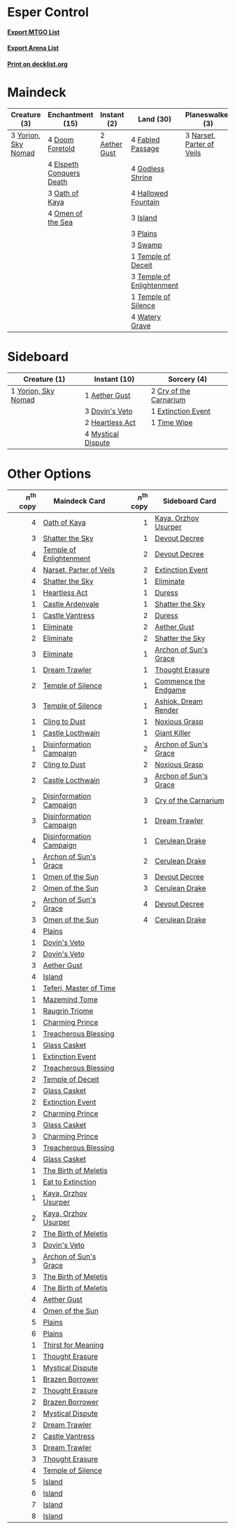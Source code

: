 # Esper Control

#### [Export MTGO List](../collection/Esper%20Control/Esper%20Control.txt)
#### [Export Arena List](../collection/Esper%20Control/Esper%20Control_arena.txt)
#### [Print on decklist.org](http://decklist.org/?deckmain=2%09Aether%20Gust%0A4%09Agonizing%20Remorse%0A1%09Dance%20of%20the%20Manse%0A4%09Doom%20Foretold%0A4%09Elspeth%20Conquers%20Death%0A4%09Fabled%20Passage%0A4%09Godless%20Shrine%0A4%09Hallowed%20Fountain%0A3%09Island%0A3%09Narset,%20Parter%20of%20Veils%0A3%09Oath%20of%20Kaya%0A4%09Omen%20of%20the%20Sea%0A3%09Plains%0A2%09Shatter%20the%20Sky%0A3%09Swamp%0A1%09Temple%20of%20Deceit%0A3%09Temple%20of%20Enlightenment%0A1%09Temple%20of%20Silence%0A4%09Watery%20Grave%0A3%09Yorion,%20Sky%20Nomad&deckside=1%09Aether%20Gust%0A2%09Cry%20of%20the%20Carnarium%0A3%09Dovin's%20Veto%0A1%09Extinction%20Event%0A2%09Heartless%20Act%0A4%09Mystical%20Dispute%0A1%09Time%20Wipe%0A1%09Yorion,%20Sky%20Nomad)
# Maindeck

|                                         Creature (3)                                         |                                         Enchantment (15)                                          |                                      Instant (2)                                       |                                             Land (30)                                              |                                          Planeswalker (3)                                          |                                          Sorcery (7)                                          |
|----------------------------------------------------------------------------------------------|---------------------------------------------------------------------------------------------------|----------------------------------------------------------------------------------------|----------------------------------------------------------------------------------------------------|----------------------------------------------------------------------------------------------------|-----------------------------------------------------------------------------------------------|
|3 [Yorion, Sky Nomad](http://gatherer.wizards.com/Pages/Card/Details.aspx?multiverseid=479752)|4 [Doom Foretold](http://gatherer.wizards.com/Pages/Card/Details.aspx?multiverseid=473149)         |2 [Aether Gust](http://gatherer.wizards.com/Pages/Card/Details.aspx?multiverseid=466796)|4 [Fabled Passage](http://gatherer.wizards.com/Pages/Card/Details.aspx?multiverseid=473206)         |3 [Narset, Parter of Veils](http://gatherer.wizards.com/Pages/Card/Details.aspx?multiverseid=460988)|4 [Agonizing Remorse](http://gatherer.wizards.com/Pages/Card/Details.aspx?multiverseid=476334) |
|                                                                                              |4 [Elspeth Conquers Death](http://gatherer.wizards.com/Pages/Card/Details.aspx?multiverseid=476264)|                                                                                        |4 [Godless Shrine](http://gatherer.wizards.com/Pages/Card/Details.aspx?multiverseid=405099)         |                                                                                                    |1 [Dance of the Manse](http://gatherer.wizards.com/Pages/Card/Details.aspx?multiverseid=473148)|
|                                                                                              |3 [Oath of Kaya](http://gatherer.wizards.com/Pages/Card/Details.aspx?multiverseid=461136)          |                                                                                        |4 [Hallowed Fountain](http://gatherer.wizards.com/Pages/Card/Details.aspx?multiverseid=97071)       |                                                                                                    |2 [Shatter the Sky](http://gatherer.wizards.com/Pages/Card/Details.aspx?multiverseid=476288)   |
|                                                                                              |4 [Omen of the Sea](http://gatherer.wizards.com/Pages/Card/Details.aspx?multiverseid=476309)       |                                                                                        |3 [Island](http://gatherer.wizards.com/Pages/Card/Details.aspx?multiverseid=439857)                 |                                                                                                    |                                                                                               |
|                                                                                              |                                                                                                   |                                                                                        |3 [Plains](http://gatherer.wizards.com/Pages/Card/Details.aspx?multiverseid=439856)                 |                                                                                                    |                                                                                               |
|                                                                                              |                                                                                                   |                                                                                        |3 [Swamp](http://gatherer.wizards.com/Pages/Card/Details.aspx?multiverseid=439858)                  |                                                                                                    |                                                                                               |
|                                                                                              |                                                                                                   |                                                                                        |1 [Temple of Deceit](http://gatherer.wizards.com/Pages/Card/Details.aspx?multiverseid=373734)       |                                                                                                    |                                                                                               |
|                                                                                              |                                                                                                   |                                                                                        |3 [Temple of Enlightenment](http://gatherer.wizards.com/Pages/Card/Details.aspx?multiverseid=378535)|                                                                                                    |                                                                                               |
|                                                                                              |                                                                                                   |                                                                                        |1 [Temple of Silence](http://gatherer.wizards.com/Pages/Card/Details.aspx?multiverseid=373522)      |                                                                                                    |                                                                                               |
|                                                                                              |                                                                                                   |                                                                                        |4 [Watery Grave](http://gatherer.wizards.com/Pages/Card/Details.aspx?multiverseid=405114)           |                                                                                                    |                                                                                               |


# Sideboard

|                                         Creature (1)                                         |                                        Instant (10)                                         |                                           Sorcery (4)                                           |
|----------------------------------------------------------------------------------------------|---------------------------------------------------------------------------------------------|-------------------------------------------------------------------------------------------------|
|1 [Yorion, Sky Nomad](http://gatherer.wizards.com/Pages/Card/Details.aspx?multiverseid=479752)|1 [Aether Gust](http://gatherer.wizards.com/Pages/Card/Details.aspx?multiverseid=466796)     |2 [Cry of the Carnarium](http://gatherer.wizards.com/Pages/Card/Details.aspx?multiverseid=457214)|
|                                                                                              |3 [Dovin's Veto](http://gatherer.wizards.com/Pages/Card/Details.aspx?multiverseid=461120)    |1 [Extinction Event](http://gatherer.wizards.com/Pages/Card/Details.aspx?multiverseid=479608)    |
|                                                                                              |2 [Heartless Act](http://gatherer.wizards.com/Pages/Card/Details.aspx?multiverseid=479611)   |1 [Time Wipe](http://gatherer.wizards.com/Pages/Card/Details.aspx?multiverseid=461150)           |
|                                                                                              |4 [Mystical Dispute](http://gatherer.wizards.com/Pages/Card/Details.aspx?multiverseid=473020)|                                                                                                 |


# Other Options

|*n*<sup>th</sup> copy|                                          Maindeck Card                                           |*n*<sup>th</sup> copy|                                         Sideboard Card                                         |
|--------------------:|--------------------------------------------------------------------------------------------------|--------------------:|------------------------------------------------------------------------------------------------|
|                    4|[Oath of Kaya](http://gatherer.wizards.com/Pages/Card/Details.aspx?multiverseid=461136)           |                    1|[Kaya, Orzhov Usurper](http://gatherer.wizards.com/Pages/Card/Details.aspx?multiverseid=460129) |
|                    3|[Shatter the Sky](http://gatherer.wizards.com/Pages/Card/Details.aspx?multiverseid=476288)        |                    1|[Devout Decree](http://gatherer.wizards.com/Pages/Card/Details.aspx?multiverseid=466767)        |
|                    4|[Temple of Enlightenment](http://gatherer.wizards.com/Pages/Card/Details.aspx?multiverseid=378535)|                    2|[Devout Decree](http://gatherer.wizards.com/Pages/Card/Details.aspx?multiverseid=466767)        |
|                    4|[Narset, Parter of Veils](http://gatherer.wizards.com/Pages/Card/Details.aspx?multiverseid=460988)|                    2|[Extinction Event](http://gatherer.wizards.com/Pages/Card/Details.aspx?multiverseid=479608)     |
|                    4|[Shatter the Sky](http://gatherer.wizards.com/Pages/Card/Details.aspx?multiverseid=476288)        |                    1|[Eliminate](http://gatherer.wizards.com/Pages/Card/Details.aspx?multiverseid=485420)            |
|                    1|[Heartless Act](http://gatherer.wizards.com/Pages/Card/Details.aspx?multiverseid=479611)          |                    1|[Duress](http://gatherer.wizards.com/Pages/Card/Details.aspx?multiverseid=14557)                |
|                    1|[Castle Ardenvale](http://gatherer.wizards.com/Pages/Card/Details.aspx?multiverseid=473200)       |                    1|[Shatter the Sky](http://gatherer.wizards.com/Pages/Card/Details.aspx?multiverseid=476288)      |
|                    1|[Castle Vantress](http://gatherer.wizards.com/Pages/Card/Details.aspx?multiverseid=473204)        |                    2|[Duress](http://gatherer.wizards.com/Pages/Card/Details.aspx?multiverseid=14557)                |
|                    1|[Eliminate](http://gatherer.wizards.com/Pages/Card/Details.aspx?multiverseid=485420)              |                    2|[Aether Gust](http://gatherer.wizards.com/Pages/Card/Details.aspx?multiverseid=466796)          |
|                    2|[Eliminate](http://gatherer.wizards.com/Pages/Card/Details.aspx?multiverseid=485420)              |                    2|[Shatter the Sky](http://gatherer.wizards.com/Pages/Card/Details.aspx?multiverseid=476288)      |
|                    3|[Eliminate](http://gatherer.wizards.com/Pages/Card/Details.aspx?multiverseid=485420)              |                    1|[Archon of Sun's Grace](http://gatherer.wizards.com/Pages/Card/Details.aspx?multiverseid=476254)|
|                    1|[Dream Trawler](http://gatherer.wizards.com/Pages/Card/Details.aspx?multiverseid=476465)          |                    1|[Thought Erasure](http://gatherer.wizards.com/Pages/Card/Details.aspx?multiverseid=452956)      |
|                    2|[Temple of Silence](http://gatherer.wizards.com/Pages/Card/Details.aspx?multiverseid=373522)      |                    1|[Commence the Endgame](http://gatherer.wizards.com/Pages/Card/Details.aspx?multiverseid=460972) |
|                    3|[Temple of Silence](http://gatherer.wizards.com/Pages/Card/Details.aspx?multiverseid=373522)      |                    1|[Ashiok, Dream Render](http://gatherer.wizards.com/Pages/Card/Details.aspx?multiverseid=461155) |
|                    1|[Cling to Dust](http://gatherer.wizards.com/Pages/Card/Details.aspx?multiverseid=476338)          |                    1|[Noxious Grasp](http://gatherer.wizards.com/Pages/Card/Details.aspx?multiverseid=466864)        |
|                    1|[Castle Locthwain](http://gatherer.wizards.com/Pages/Card/Details.aspx?multiverseid=473203)       |                    1|[Giant Killer](http://gatherer.wizards.com/Pages/Card/Details.aspx?multiverseid=472976)         |
|                    1|[Disinformation Campaign](http://gatherer.wizards.com/Pages/Card/Details.aspx?multiverseid=452917)|                    2|[Archon of Sun's Grace](http://gatherer.wizards.com/Pages/Card/Details.aspx?multiverseid=476254)|
|                    2|[Cling to Dust](http://gatherer.wizards.com/Pages/Card/Details.aspx?multiverseid=476338)          |                    2|[Noxious Grasp](http://gatherer.wizards.com/Pages/Card/Details.aspx?multiverseid=466864)        |
|                    2|[Castle Locthwain](http://gatherer.wizards.com/Pages/Card/Details.aspx?multiverseid=473203)       |                    3|[Archon of Sun's Grace](http://gatherer.wizards.com/Pages/Card/Details.aspx?multiverseid=476254)|
|                    2|[Disinformation Campaign](http://gatherer.wizards.com/Pages/Card/Details.aspx?multiverseid=452917)|                    3|[Cry of the Carnarium](http://gatherer.wizards.com/Pages/Card/Details.aspx?multiverseid=457214) |
|                    3|[Disinformation Campaign](http://gatherer.wizards.com/Pages/Card/Details.aspx?multiverseid=452917)|                    1|[Dream Trawler](http://gatherer.wizards.com/Pages/Card/Details.aspx?multiverseid=476465)        |
|                    4|[Disinformation Campaign](http://gatherer.wizards.com/Pages/Card/Details.aspx?multiverseid=452917)|                    1|[Cerulean Drake](http://gatherer.wizards.com/Pages/Card/Details.aspx?multiverseid=466807)       |
|                    1|[Archon of Sun's Grace](http://gatherer.wizards.com/Pages/Card/Details.aspx?multiverseid=476254)  |                    2|[Cerulean Drake](http://gatherer.wizards.com/Pages/Card/Details.aspx?multiverseid=466807)       |
|                    1|[Omen of the Sun](http://gatherer.wizards.com/Pages/Card/Details.aspx?multiverseid=476281)        |                    3|[Devout Decree](http://gatherer.wizards.com/Pages/Card/Details.aspx?multiverseid=466767)        |
|                    2|[Omen of the Sun](http://gatherer.wizards.com/Pages/Card/Details.aspx?multiverseid=476281)        |                    3|[Cerulean Drake](http://gatherer.wizards.com/Pages/Card/Details.aspx?multiverseid=466807)       |
|                    2|[Archon of Sun's Grace](http://gatherer.wizards.com/Pages/Card/Details.aspx?multiverseid=476254)  |                    4|[Devout Decree](http://gatherer.wizards.com/Pages/Card/Details.aspx?multiverseid=466767)        |
|                    3|[Omen of the Sun](http://gatherer.wizards.com/Pages/Card/Details.aspx?multiverseid=476281)        |                    4|[Cerulean Drake](http://gatherer.wizards.com/Pages/Card/Details.aspx?multiverseid=466807)       |
|                    4|[Plains](http://gatherer.wizards.com/Pages/Card/Details.aspx?multiverseid=439856)                 |                     |                                                                                                |
|                    1|[Dovin's Veto](http://gatherer.wizards.com/Pages/Card/Details.aspx?multiverseid=461120)           |                     |                                                                                                |
|                    2|[Dovin's Veto](http://gatherer.wizards.com/Pages/Card/Details.aspx?multiverseid=461120)           |                     |                                                                                                |
|                    3|[Aether Gust](http://gatherer.wizards.com/Pages/Card/Details.aspx?multiverseid=466796)            |                     |                                                                                                |
|                    4|[Island](http://gatherer.wizards.com/Pages/Card/Details.aspx?multiverseid=439857)                 |                     |                                                                                                |
|                    1|[Teferi, Master of Time](http://gatherer.wizards.com/Pages/Card/Details.aspx?multiverseid=489165) |                     |                                                                                                |
|                    1|[Mazemind Tome](http://gatherer.wizards.com/Pages/Card/Details.aspx?multiverseid=485555)          |                     |                                                                                                |
|                    1|[Raugrin Triome](http://gatherer.wizards.com/Pages/Card/Details.aspx?multiverseid=479771)         |                     |                                                                                                |
|                    1|[Charming Prince](http://gatherer.wizards.com/Pages/Card/Details.aspx?multiverseid=472970)        |                     |                                                                                                |
|                    1|[Treacherous Blessing](http://gatherer.wizards.com/Pages/Card/Details.aspx?multiverseid=476368)   |                     |                                                                                                |
|                    1|[Glass Casket](http://gatherer.wizards.com/Pages/Card/Details.aspx?multiverseid=472977)           |                     |                                                                                                |
|                    1|[Extinction Event](http://gatherer.wizards.com/Pages/Card/Details.aspx?multiverseid=479608)       |                     |                                                                                                |
|                    2|[Treacherous Blessing](http://gatherer.wizards.com/Pages/Card/Details.aspx?multiverseid=476368)   |                     |                                                                                                |
|                    2|[Temple of Deceit](http://gatherer.wizards.com/Pages/Card/Details.aspx?multiverseid=373734)       |                     |                                                                                                |
|                    2|[Glass Casket](http://gatherer.wizards.com/Pages/Card/Details.aspx?multiverseid=472977)           |                     |                                                                                                |
|                    2|[Extinction Event](http://gatherer.wizards.com/Pages/Card/Details.aspx?multiverseid=479608)       |                     |                                                                                                |
|                    2|[Charming Prince](http://gatherer.wizards.com/Pages/Card/Details.aspx?multiverseid=472970)        |                     |                                                                                                |
|                    3|[Glass Casket](http://gatherer.wizards.com/Pages/Card/Details.aspx?multiverseid=472977)           |                     |                                                                                                |
|                    3|[Charming Prince](http://gatherer.wizards.com/Pages/Card/Details.aspx?multiverseid=472970)        |                     |                                                                                                |
|                    3|[Treacherous Blessing](http://gatherer.wizards.com/Pages/Card/Details.aspx?multiverseid=476368)   |                     |                                                                                                |
|                    4|[Glass Casket](http://gatherer.wizards.com/Pages/Card/Details.aspx?multiverseid=472977)           |                     |                                                                                                |
|                    1|[The Birth of Meletis](http://gatherer.wizards.com/Pages/Card/Details.aspx?multiverseid=476256)   |                     |                                                                                                |
|                    1|[Eat to Extinction](http://gatherer.wizards.com/Pages/Card/Details.aspx?multiverseid=476341)      |                     |                                                                                                |
|                    1|[Kaya, Orzhov Usurper](http://gatherer.wizards.com/Pages/Card/Details.aspx?multiverseid=460129)   |                     |                                                                                                |
|                    2|[Kaya, Orzhov Usurper](http://gatherer.wizards.com/Pages/Card/Details.aspx?multiverseid=460129)   |                     |                                                                                                |
|                    2|[The Birth of Meletis](http://gatherer.wizards.com/Pages/Card/Details.aspx?multiverseid=476256)   |                     |                                                                                                |
|                    3|[Dovin's Veto](http://gatherer.wizards.com/Pages/Card/Details.aspx?multiverseid=461120)           |                     |                                                                                                |
|                    3|[Archon of Sun's Grace](http://gatherer.wizards.com/Pages/Card/Details.aspx?multiverseid=476254)  |                     |                                                                                                |
|                    3|[The Birth of Meletis](http://gatherer.wizards.com/Pages/Card/Details.aspx?multiverseid=476256)   |                     |                                                                                                |
|                    4|[The Birth of Meletis](http://gatherer.wizards.com/Pages/Card/Details.aspx?multiverseid=476256)   |                     |                                                                                                |
|                    4|[Aether Gust](http://gatherer.wizards.com/Pages/Card/Details.aspx?multiverseid=466796)            |                     |                                                                                                |
|                    4|[Omen of the Sun](http://gatherer.wizards.com/Pages/Card/Details.aspx?multiverseid=476281)        |                     |                                                                                                |
|                    5|[Plains](http://gatherer.wizards.com/Pages/Card/Details.aspx?multiverseid=439856)                 |                     |                                                                                                |
|                    6|[Plains](http://gatherer.wizards.com/Pages/Card/Details.aspx?multiverseid=439856)                 |                     |                                                                                                |
|                    1|[Thirst for Meaning](http://gatherer.wizards.com/Pages/Card/Details.aspx?multiverseid=476325)     |                     |                                                                                                |
|                    1|[Thought Erasure](http://gatherer.wizards.com/Pages/Card/Details.aspx?multiverseid=452956)        |                     |                                                                                                |
|                    1|[Mystical Dispute](http://gatherer.wizards.com/Pages/Card/Details.aspx?multiverseid=473020)       |                     |                                                                                                |
|                    1|[Brazen Borrower](http://gatherer.wizards.com/Pages/Card/Details.aspx?multiverseid=473001)        |                     |                                                                                                |
|                    2|[Thought Erasure](http://gatherer.wizards.com/Pages/Card/Details.aspx?multiverseid=452956)        |                     |                                                                                                |
|                    2|[Brazen Borrower](http://gatherer.wizards.com/Pages/Card/Details.aspx?multiverseid=473001)        |                     |                                                                                                |
|                    2|[Mystical Dispute](http://gatherer.wizards.com/Pages/Card/Details.aspx?multiverseid=473020)       |                     |                                                                                                |
|                    2|[Dream Trawler](http://gatherer.wizards.com/Pages/Card/Details.aspx?multiverseid=476465)          |                     |                                                                                                |
|                    2|[Castle Vantress](http://gatherer.wizards.com/Pages/Card/Details.aspx?multiverseid=473204)        |                     |                                                                                                |
|                    3|[Dream Trawler](http://gatherer.wizards.com/Pages/Card/Details.aspx?multiverseid=476465)          |                     |                                                                                                |
|                    3|[Thought Erasure](http://gatherer.wizards.com/Pages/Card/Details.aspx?multiverseid=452956)        |                     |                                                                                                |
|                    4|[Temple of Silence](http://gatherer.wizards.com/Pages/Card/Details.aspx?multiverseid=373522)      |                     |                                                                                                |
|                    5|[Island](http://gatherer.wizards.com/Pages/Card/Details.aspx?multiverseid=439857)                 |                     |                                                                                                |
|                    6|[Island](http://gatherer.wizards.com/Pages/Card/Details.aspx?multiverseid=439857)                 |                     |                                                                                                |
|                    7|[Island](http://gatherer.wizards.com/Pages/Card/Details.aspx?multiverseid=439857)                 |                     |                                                                                                |
|                    8|[Island](http://gatherer.wizards.com/Pages/Card/Details.aspx?multiverseid=439857)                 |                     |                                                                                                |

